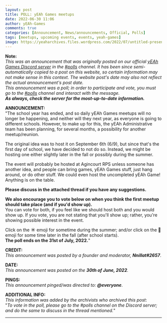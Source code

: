 ```yaml
---
layout: post
title: POLL: yEAh Games meetups
date: 2022-06-30 11:06
author: yEAh-Games
comments: true
categories: [Announcement, News/announcements, Official, Polls]
tags: [meetups, upcoming events, events, yeah-games]
image: https://yeaharchives.files.wordpress.com/2022/07/untitled-presentation.png
---
```

<!-- wp:paragraph -->
<p><strong>Note:</strong><br><em>This was an announcement that was originally posted on our official <a href="https://yeaharchives.wordpress.com/discord-about/">yEAh Games Discord server</a> in the <a href="https://discord.com/channels/887052880782176266/893859324466704424">#polls</a> channel.</em> <em>It has been since semi-automatically copied to a post on this website, so certain information may not make sense in this context.</em> <em>The website post's date may also not reflect the actual announcement's post date.</em><br><em>This announcement was a poll; in order to participate and vote, you must go to the <a href="https://discord.com/channels/887052880782176266/893859324466704424">#polls</a> channel and interact with the message.</em><br><em><strong>As always, check the server for the most-up-to-date information.</strong></em></p>
<!-- /wp:paragraph -->

<!-- wp:paragraph -->
<p><strong>ANNOUNCEMENT:</strong><br>"The school year has ended, and so daily yEAh Games meetups will no longer be happening, and neither will they next year, as everyone is going to different schools. However, to make up for this, the yEAh Administrative team has been planning, for several months, a possibility for another meetup/reunion.</p>
<!-- /wp:paragraph -->

<!-- wp:paragraph -->
<p>The original idea was to host it on September 6th (6/9), but since that's the first day of school, we have decided to not do so. Instead, we might be hosting one either slightly later in the fall or possibly during the summer.</p>
<!-- /wp:paragraph -->

<!-- wp:paragraph -->
<p>The event will probably be hosted at Agincourt RPS unless someone has another idea, and people can bring games, yEAh Games stuff, just hang around, or do other stuff. We could even host the uncompleted yEAh Game! Anything is on the table.</p>
<!-- /wp:paragraph -->

<!-- wp:paragraph -->
<p><strong>Please discuss in the attached thread if you have any suggestions.</strong></p>
<!-- /wp:paragraph -->

<!-- wp:paragraph -->
<p><strong>We also encourage you to vote below on when you think the first meetup should take place (and if you'd show up).</strong><br>You can vote for both, if you feel like we should host both and you would show up. If you vote, you are not stating that you'll show up; rather, you're showing possible interest in the event.</p>
<!-- /wp:paragraph -->

<!-- wp:paragraph -->
<p>Click on the ☀️ emoji for sometime during the summer; and/or click on the 🍂 emoji for some time later in the fall (after school starts).<br><strong>The poll ends on the 31st of July, 2022.</strong>"</p>
<!-- /wp:paragraph -->

<!-- wp:paragraph -->
<p><strong>CREDIT:</strong><br><em>This announcement was posted by a founder and moderator, <strong>Nnillat#2657</strong></em>.</p>
<!-- /wp:paragraph -->

<!-- wp:paragraph -->
<p><strong>DATE:</strong><br><em>This announcement was posted on the <strong>30th of June, 2022</strong>.</em></p>
<!-- /wp:paragraph -->

<!-- wp:paragraph -->
<p><strong>PINGS:</strong><br><em>This announcement pinged/was directed to: <strong>@everyone</strong></em>.</p>
<!-- /wp:paragraph -->

<!-- wp:paragraph -->
<p><strong>ADDITIONAL INFO:</strong><br><em>This information was added by the archivists who archived this post</em>:<br>"<em>To vote in the poll, please go to the #polls channel on the Discord server; and do the same to discuss in the thread mentioned.</em>"</p>
<!-- /wp:paragraph -->

<!-- wp:separator -->
<hr class="wp-block-separator has-alpha-channel-opacity" />
<!-- /wp:separator -->
